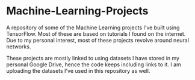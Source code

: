 # Machine-Learning-Projects
A repository of some of the Machine Learning projects I've built using TensorFlow. Most of these are based on tutorials I found on the internet. Due to my personal interest, most of these projects revolve around neural networks.

These projects are mostly linked to using datasets I have stored in my personal Google Drive, hence the code keeps including links to it. I am uploading the datasets I've used in this repository as well.
